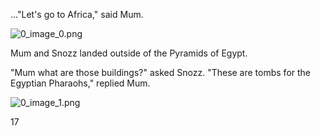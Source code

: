 ..."Let's go to Africa," said Mum.

![0_image_0.png](0_image_0.png)

Mum and Snozz landed outside of the Pyramids of Egypt.

"Mum what are those buildings?" asked Snozz. "These are tombs for the Egyptian Pharaohs," replied Mum.

![0_image_1.png](0_image_1.png)

17